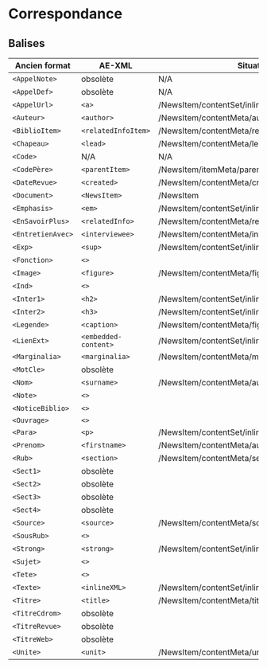 # Correspondance

## Balises

Ancien format | AE-XML | Situation |  HTML5 
-|-|-|-
`<AppelNote>`|obsolète|N/A|
`<AppelDef>`|obsolète|N/A| 
`<AppelUrl>`|`<a>`|/NewsItem/contentSet/inlineXML/\*|[Oui](https://developer.mozilla.org/fr/docs/Web/HTML/Element/a)
`<Auteur>`|`<author>`|/NewsItem/contentMeta/author|Non
`<BiblioItem>`|`<relatedInfoItem>`|/NewsItem/contentMeta/relatedInfo/relatedInfoItem|Non
`<Chapeau>`|`<lead>`|/NewsItem/contentMeta/lead|Non
`<Code>`|N/A|N/A|Non
`<CodePère>`|`<parentItem>`|/NewsItem/itemMeta/parentItem|Non
`<DateRevue>`|`<created>`|/NewsItem/contentMeta/created|Non
`<Document>`|`<NewsItem>`|/NewsItem|Non
`<Emphasis>`|`<em>`|/NewsItem/contentSet/inlineXML/\*|[Oui](https://developer.mozilla.org/fr/docs/Web/HTML/Element/em)
`<EnSavoirPlus>`|`<relatedInfo>`|/NewsItem/contentMeta/relatedInfo|Non
`<EntretienAvec>`|`<interviewee>`|/NewsItem/contentMeta/interviewee|Non
`<Exp>`|`<sup>`|/NewsItem/contentSet/inlineXML/\*|[Oui](https://developer.mozilla.org/fr/docs/Web/HTML/Element/sup)
`<Fonction>`|`<>`||Non
`<Image>`|`<figure>`|/NewsItem/contentMeta/figure|Non
`<Ind>`|`<>`||Non
`<Inter1>`|`<h2>`|/NewsItem/contentSet/inlineXML/\*|[Oui](https://developer.mozilla.org/fr/docs/Web/HTML/Element/Heading_Elements)
`<Inter2>`|`<h3>`|/NewsItem/contentSet/inlineXML/\*|[Oui](https://developer.mozilla.org/fr/docs/Web/HTML/Element/Heading_Elements)
`<Legende>`|`<caption>`|/NewsItem/contentMeta/figure/caption|Non
`<LienExt>`|`<embedded-content>`|/NewsItem/contentSet/inlineXML/\*|Non
`<Marginalia>`|`<marginalia>`|/NewsItem/contentMeta/marginalia|Non
`<MotCle>`|obsolète||
`<Nom>`|`<surname>`|/NewsItem/contentMeta/author/surname|Non
`<Note>`|`<>`||Non
`<NoticeBiblio>`|`<>`||Non
`<Ouvrage>`|`<>`||
`<Para>`|`<p>`|/NewsItem/contentSet/inlineXML/\*|[Oui](https://developer.mozilla.org/fr/docs/Web/HTML/Element/p)
`<Prenom>`|`<firstname>`|/NewsItem/contentMeta/author/firstname|Non
`<Rub>`|`<section>`|/NewsItem/contentMeta/section|Non
`<Sect1>`|obsolète||Non
`<Sect2>`|obsolète||Non
`<Sect3>`|obsolète||Non
`<Sect4>`|obsolète||Non
`<Source>`|`<source>`|/NewsItem/contentMeta/source|Non
`<SousRub>`|`<>`||Non
`<Strong>`|`<strong>`|/NewsItem/contentSet/inlineXML/\|[Oui](https://developer.mozilla.org/fr/docs/Web/HTML/Element/strong)
`<Sujet>`|`<>`||Non
`<Tete>`|`<>`||Non
`<Texte>`|`<inlineXML>`|/NewsItem/contentSet/inlineXML|Non
`<Titre>`|`<title>`|/NewsItem/contentMeta/title|Non
`<TitreCdrom>`|obsolète||Non
`<TitreRevue>`|obsolète||Non
`<TitreWeb>`|obsolète||Non
`<Unite>`|`<unit>`|/NewsItem/contentMeta/unit|Non


